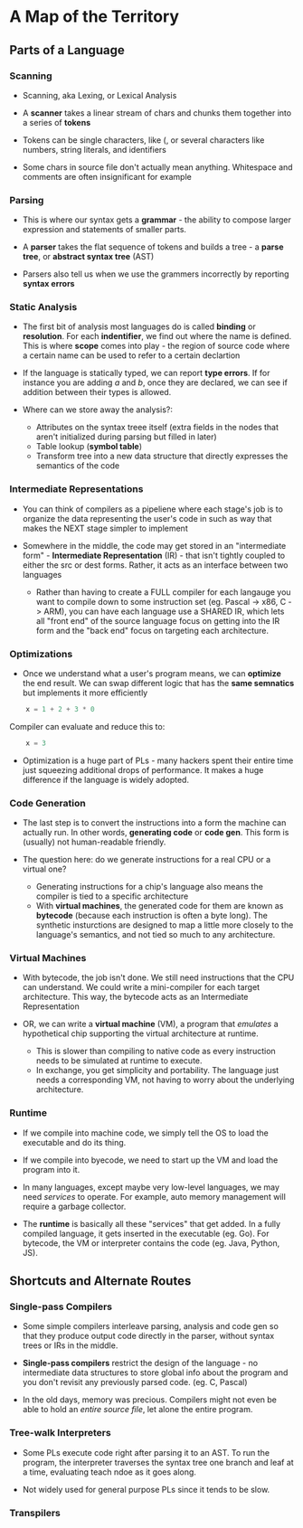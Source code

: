 # A Map of the Territory

## Parts of a Language

### Scanning

- Scanning, aka Lexing, or Lexical Analysis

- A __scanner__ takes a linear stream of chars and chunks them together into a series of __tokens__

- Tokens can be single characters, like (, or several characters like numbers, string literals, and identifiers

- Some chars in source file don't actually mean anything. Whitespace and comments are often insignificant for example


### Parsing

- This is where our syntax gets a __grammar__ - the ability to compose larger expression and statements of smaller parts.

- A __parser__ takes the flat sequence of tokens and builds a tree - a __parse tree__, or __abstract syntax tree__ (AST)

- Parsers also tell us when we use the grammers incorrectly by reporting __syntax errors__

### Static Analysis

- The first bit of analysis most languages do is called __binding__ or __resolution__. For each __indentifier__, we find out where the name is defined. This is where __scope__ comes into play - the region of source code where a certain name can be used to refer to a certain declartion

- If the language is statically typed, we can report __type errors__. If for instance you are adding _a_ and _b_, once they are declared, we can see if addition between their types is allowed.

- Where can we store away the analysis?:
    - Attributes on the syntax treee itself (extra fields in the nodes that aren't initialized during parsing but filled in later)
    - Table lookup (__symbol table__)
    - Transform tree into a new data structure that directly expresses the semantics of the code

### Intermediate Representations

- You can think of compilers as a pipeliene where each stage's job is to organize the data representing the user's code in such as way that makes the NEXT stage simpler to implement

- Somewhere in the middle, the code may get stored in an "intermediate form" - __Intermediate Representation__ (IR) - that isn't tightly coupled to either the src or dest forms. Rather, it acts as an interface between two languages

    - Rather than having to create a FULL compiler for each langauge you want to compile down to some instruction set (eg. Pascal -> x86, C -> ARM), you can have each language use a SHARED IR, which lets all "front end" of the source language focus on getting into the IR form and the "back end" focus on targeting each architecture.

### Optimizations

- Once we understand what a user's program means, we can __optimize__ the end result. We can swap different logic that has the __same semnatics__ but implements it more efficiently

```python
    x = 1 + 2 + 3 * 0
```

Compiler can evaluate and reduce this to:
```python
    x = 3
```

- Optimization is a huge part of PLs - many hackers spent their entire time just squeezing additional drops of performance. It makes a huge difference if the language is widely adopted.

### Code Generation

- The last step is to convert the instructions into a form the machine can actually run. In other words, __generating code__ or __code gen__. This form is (usually) not human-readable friendly.

- The question here: do we generate instructions for a real CPU or a virtual one?
    - Generating instructions for a chip's language also means the compiler is tied to a specific architecture
    - With __virtual machines__, the generated code for them are known as __bytecode__ (because each instruction is often a byte long). The synthetic insturctions are designed to map a little more closely to the language's semantics, and not tied so much to any architecture.

### Virtual Machines

- With bytecode, the job isn't done. We still need instructions that the CPU can understand. We could write a mini-compiler for each target architecture. This way, the bytecode acts as an Intermediate Representation

- OR, we can write a __virtual machine__ (VM), a program that _emulates_ a hypothetical chip supporting the virtual architecture at runtime.
    - This is slower than compiling to native code as every instruction needs to be simulated at runtime to execute.
    - In exchange, you get simplicity and portability. The language just needs a corresponding VM, not having to worry about the underlying architecture.

### Runtime

- If we compile into machine code, we simply tell the OS to load the executable and do its thing.

- If we compile into byecode, we need to start up the VM and load the program into it.

- In many languages, except maybe very low-level languages, we may need _services_ to operate. For example, auto memory management will require a garbage collector. 

- The __runtime__ is basically all these "services" that get added. In a fully compiled language, it gets inserted in the executable (eg. Go). For bytecode, the VM or interpreter contains the code (eg. Java, Python, JS).


## Shortcuts and Alternate Routes

### Single-pass Compilers

- Some simple compilers interleave parsing, analysis and code gen so that they produce output code directly in the parser, without syntax trees or IRs in the middle.

- __Single-pass compilers__ restrict the design of the language - no intermediate data structures to store global info about the program and you don't revisit any previously parsed code. (eg. C, Pascal)

- In the old days, memory was precious. Compilers might not even be able to hold an _entire source file_, let alone the entire program.

### Tree-walk Interpreters

- Some PLs execute code right after parsing it to an AST. To run the program, the interpreter traverses the syntax tree one branch and leaf at a time, evaluating teach ndoe as it goes along.

- Not widely used for general purpose PLs since it tends to be slow. 

### Transpilers


